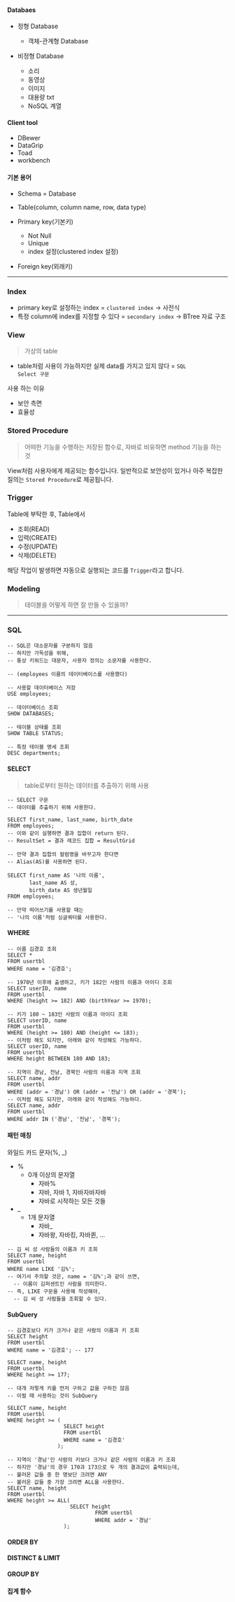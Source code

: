 #### Databaes

- 정형 Database
  - 객체-관계형 Database

- 비정형 Database
  - 소리
  - 동영상
  - 이미지
  - 대용량 txt
  - NoSQL 계열

#### Client tool
- DBewer
- DataGrip
- Toad
- workbench

#### 기본 용어
- Schema = Database
- Table(column, column name, row, data type)

- Primary key(기본키)
  - Not Null
  - Unique
  - index 설정(clustered index 설정)
- Foreign key(외래키)

---

### Index
- primary key로 설정하는 index = <code>clustered index</code> -> 사전식
- 특정 column에 index를 지정할 수 있다 = <code>secondary index</code> -> BTree 자료 구조

### View
> 가상의 table
- table처럼 사용이 가능하지만 실제 data를 가지고 있지 않다 = <code>SQL Select 구문</code>

사용 하는 이유
- 보안 측면
- 효율성

### Stored Procedure
> 어떠한 기능을 수행하는 저장된 함수로, 자바로 비유하면 method 기능을 하는 것

View처럼 사용자에게 제공되는 함수입니다. 일반적으로 보안성이 있거나 아주 복잡한 질의는 <code>Stored Procedure</code>로 제공됩니다.

### Trigger
Table에 부탁한 후, Table에서
- 조회(READ)
- 입력(CREATE)
- 수정(UPDATE)
- 삭제(DELETE)

해당 작업이 발생하면 자동으로 실행되는 코드를 <code>Trigger</code>라고 합니다.

### Modeling
> 테이블을 어떻게 하면 잘 만들 수 있을까?

---

### SQL

```mysql
-- SQL은 대소문자를 구분하지 않음
-- 하지만 가독성을 위해,
-- 통상 키워드는 대문자, 사용자 정의는 소문자를 사용한다.

-- (employees 이름의 데이터베이스를 사용했다)

-- 사용할 데이터베이스 저장
USE employees;

-- 데이터베이스 조회
SHOW DATABASES;

-- 테이블 상태를 조회
SHOW TABLE STATUS;

-- 특정 테이블 명세 조회
DESC departments;
```

#### SELECT

> table로부터 원하는 데이터를 추출하기 위해 사용

```mysql
-- SELECT 구문
-- 데이터를 추출하기 위해 사용한다.

SELECT first_name, last_name, birth_date
FROM employees;
-- 이와 같이 실행하면 결과 집합이 return 된다.
-- ResultSet = 결과 레코드 집합 = ResultGrid

-- 만약 결과 집합의 컬럼명을 바꾸고자 한다면
-- Alias(AS)를 사용하면 된다.

SELECT first_name AS '나의 이름',
       last_name AS 성,
       birth_date AS 생년월일
FROM employees;

-- 만약 띄어쓰기를 사용할 때는 
-- '나의 이름'처럼 싱글쿼터를 사용한다.
```

#### WHERE

```mysql
-- 이름 김경호 조회
SELECT *
FROM usertbl
WHERE name = '김경호';

-- 1970년 이후에 출생하고, 키가 182인 사람의 이름과 아이디 조회
SELECT userID, name
FROM usertbl
WHERE (height >= 182) AND (birthYear >= 1970);

-- 키가 180 ~ 183인 사람의 이름과 아이디 조회
SELECT userID, name
FROM usertbl
WHERE (height >= 180) AND (height <= 183);
-- 이처럼 해도 되지만, 아래와 같이 작성해도 가능하다.
SELECT userID, name
FROM usertbl
WHERE height BETWEEN 180 AND 183;

-- 지역이 경남, 전남, 경북인 사람의 이름과 지역 조회
SELECT name, addr
FROM usertbl
WHERE (addr = '경남') OR (addr = '전남') OR (addr = '경북');
-- 이처럼 해도 되지만, 아래와 같이 작성해도 가능하다.
SELECT name, addr
FROM usertbl
WHERE addr IN ('경남', '전남', '경북');
```

#### 패턴 매칭

와일드 카드 문자(%, _)
- %
  - 0개 이상의 문자열
    - 자바%
    - 자바, 자바 1, 자바자바자바
    - 자바로 시작하는 모든 것들
- _
  - 1개 문자열
    - 자바_
    - 자바왕, 자바킹, 자바퀸, ...

```mysql
-- 김 씨 성 사람들의 이름과 키 조회
SELECT name, height
FROM usertbl
WHERE name LIKE '김%';
-- 여기서 주의할 것은, name = '김%';과 같이 쓰면,
  -- 이름이 김퍼센트인 사람을 의미한다.
-- 즉, LIKE 구문을 사용해 작성해야,
  -- 김 씨 성 사람들을 조회할 수 있다.
```

#### SubQuery

```mysql
-- 김경호보다 키가 크거나 같은 사람의 이름과 키 조회
SELECT height
FROM usertbl
WHERE name = '김경호'; -- 177

SELECT name, height
FROM usertbl
WHERE height >= 177;

-- 대개 저렇게 키를 먼저 구하고 값을 구하진 않음
-- 이럴 때 사용하는 것이 SubQuery

SELECT name, height
FROM usertbl
WHERE height >= (
                  SELECT height
                  FROM usertbl
                  WHERE name = '김경호'  
                );

-- 지역이 '경남'인 사람의 키보다 크거나 같은 사람의 이름과 키 조회
-- 하지만 '경남'의 경우 170과 173으로 두 개의 결과값이 출력되는데,
-- 불러온 값들 중 한 명보단 크려면 ANY
-- 불러온 값들 중 가장 크려면 ALL을 사용한다.
SELECT name, height
FROM usertbl
WHERE height >= ALL(
                    SELECT height
				            FROM usertbl
				            WHERE addr = '경남'
                  );
```

#### ORDER BY

#### DISTINCT & LIMIT

#### GROUP BY

#### 집계 함수

